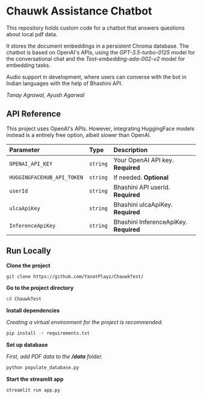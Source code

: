
# Chauwk Assistance Chatbot


This repository holds custom code for a chatbot that answers questions about local pdf data.

It stores the document embeddings in a persistent Chroma database. The chatbot is based on OpenAI's APIs, using the  *GPT-3.5-turbo-0125* model for the conversational chat and the *Text-embedding-ada-002-v2* model for embedding tasks.

Audio support in development, where users can converse with the bot in Indian languages with the help of Bhashini API.

*Tanay Agrawal, Ayush Agarwal*

## API Reference
This project uses OpenAI's APIs. However, integrating HuggingFace models instead is a entirely free option, albeit slower than OpenAI.

| Parameter | Type     | Description                |
| :-------- | :------- | :------------------------- |
| `OPENAI_API_KEY` | `string` | Your OpenAI API key. **Required**  |
| `HUGGINGFACEHUB_API_TOKEN` | `string` | If needed. **Optional**  |
| `userId` | `string` | Bhashini API userId. **Required**  |
| `ulcaApiKey` | `string` | Bhashini ulcaApiKey. **Required**  |
| `InferenceApiKey` | `string` | Bhashini InferenceApiKey. **Required**  |

## Run Locally

**Clone the project**

```bash
git clone https://github.com/YanatPlayz/ChauwkTest/
```

**Go to the project directory**

```bash
cd ChauwkTest
```

**Install dependencies**

*Creating a virtual environment for the project is recommended.*

```bash
pip install -r requirements.txt
```

**Set up database**

*First, add PDF data to the **/data** folder.*

```bash
python populate_database.py
```

**Start the streamlit app**

```bash
streamlit run app.py
```


